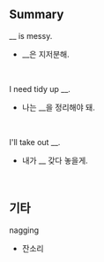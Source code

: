## Summary

__ is messy.
- __은 지저분해.

<br>

I need tidy up __.
- 나는 __을 정리해야 돼.

<br>

I'll take out __.
- 내가 __ 갖다 놓을게.

<br>

## 기타

nagging
- 잔소리
